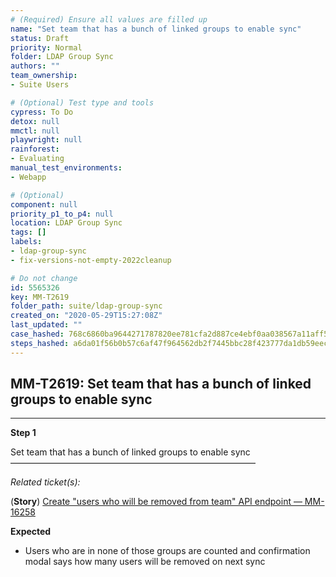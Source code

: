 ```yaml
---
# (Required) Ensure all values are filled up
name: "Set team that has a bunch of linked groups to enable sync"
status: Draft
priority: Normal
folder: LDAP Group Sync
authors: ""
team_ownership: 
- Suite Users

# (Optional) Test type and tools
cypress: To Do
detox: null
mmctl: null
playwright: null
rainforest: 
- Evaluating
manual_test_environments: 
- Webapp

# (Optional)
component: null
priority_p1_to_p4: null
location: LDAP Group Sync
tags: []
labels: 
- ldap-group-sync
- fix-versions-not-empty-2022cleanup

# Do not change
id: 5565326
key: MM-T2619
folder_path: suite/ldap-group-sync
created_on: "2020-05-29T15:27:08Z"
last_updated: ""
case_hashed: 768c6860ba9644271787820ee781cfa2d887ce4ebf0aa038567a11aff5808e39c8a8b9674a64cff30e8f569ec4bc3462
steps_hashed: a6da01f56b0b57c6af47f964562db2f7445bbc28f423777da1db59eeccf3dd22176dafc1208c301a0c0c0a3488b24f5a
---
```


## MM-T2619: Set team that has a bunch of linked groups to enable sync

---

**Step 1**

Set team that has a bunch of linked groups to enable sync\
————————————————————————————

_Related ticket(s):_

(**Story**) [Create "users who will be removed from team" API endpoint — MM-16258](https://mattermost.atlassian.net/browse/MM-16258)

**Expected**

- Users who are in none of those groups are counted and confirmation modal says how many users will be removed on next sync

